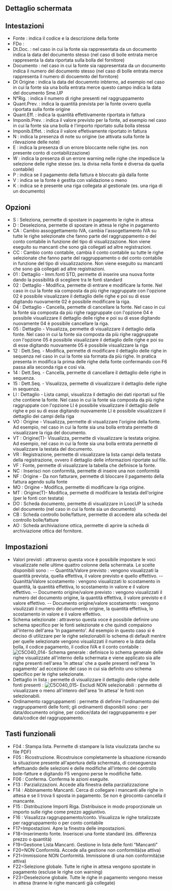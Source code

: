 ## Dettaglio schermata

## Intestazioni

- Fonte :  indica il codice e la descrizione della fonte
- FDo : 
- Dt.Doc. :  nel caso in cui la fonte sia rappresentata da un documento indica la data del documento stesso (nel caso di bolle entrata merce rappresenta la data riportata sulla bolla del fornitore)
- Documento :  nel caso in cui la fonte sia rappresentata da un documento indica il numero del documento stesso (nel caso di bolle entrata merce rappresenta il numero di docuemnto del fornitore)
- Dt Origine :  indica la data del docuemnto inbterno, ad esempio nel caso in cui la fonte sia una bolla entrata merce questo campo indica la data del documento Sme.UP
- N°Rig. :  indica il numero di righe presenti nel raggruppamento
- Quant.Prev. :  indica la quantità prevista per la fonte ovvero quella riportata sulla fonte origine
- Quant.Eff. :  indica la quantità effettivamente riportata in fattura
- Imponib.Prev. :  indica il valore previsto per la fonte, ad esempio nel caso in cui la fonte sia una bolla è l'importo riportato sulla bolla stessa
- Imponib.Effet. :  indica il valore effetivamente riportato in fattura
- N :  indica la presenza di note su origine (se attivata sulla fonte la rilevazione delle note)
- E :  indica la presenza di un errore bloccante nelle righe (es. non presente conto di contabilizzazione)
- W :  indica la presenza di un errore warning nelle righe che impedisce la selezione delle righe stesse (es. la divisa nella fonte è diversa da quella contabile)
- P :  indica se il pagamento della fattura è bloccato già dalla fonte
- V :  indica se la fonte è gestita con validazione o meno
- K :  indica se è presente una riga collegata al gestionale (es. una riga di un documento)


## Opzioni

- S :  Seleziona, permette di spostare in pagamento le righe in attesa
- D :  Deseleziona, permette di spostare in attesa le righe in pagamento
- CA :  Cambio assoggettamento IVA, cambia l'assogettamento IVA su tutte le righe selezionate che fanno parte del raggruppamento o del conto contabile in funzione del tipo di visualizzazione. Non viene eseguito su mancanti che sono già collegati ad altre registrazioni.
- CC :  Cambio conto contabile, cambia il conto contabile su tutte le righe selezionate che fanno parte del raggruppamento o del conto contabile in funzione del tipo di visualizzazione. Non viene eseguito su mancanti che sono già collegati ad altre registrazioni.
- 01 :  Dettaglio - Imm.fonti STD, permette di inserire una nuova fonte dando la possibilità di scegliere tra le fonti standard
- 02 :  Dettaglio - Modifica, permette di entrare e modificare la fonte. Nel caso in cui la fonte sia composta da più righe raggruppate con l'opzione 02 è possibile visualizzare il dettaglio delle righe e poi su di esse digitando nuovamente 02 è possibile modificare la riga.
- 04 :  Dettaglio - Cancella, permette di cancellare la fonte. Nel caso in cui la fonte sia composta da più righe raggruppate con l'opzione 04  è possibile visualizzare il dettaglio delle righe e poi su di esse digitando nuovamente 04 è possibile cancellare la riga.
- 05 :  Dettaglio - Visualizza, permette di visualizzare il dettaglio della fonte. Nel caso in cui la fonte sia composta da più righe raggruppate con l'opzione 05 è possibile visualizzare il dettaglio delle righe e poi su di esse digitando nuovamente 05 è possibile visualizzare la riga
- 12 :  Dett.Seq. - Modifica, permette di modificare il dettaglio delle righe in sequenza nel caso in cui la fonte sia formata da più righe. In pratica presenta in modifica la prima delle righe della fonte confermando con F6 passa alla seconda riga e così via.
- 14 :  Dett.Seq. - Cancella, permette di cancellare il dettaglio delle righe in sequenza.
- 15 :  Dett.Seq. - Visualizza, permette di visualizzare il dettaglio delle righe in sequenza.
- LI :  Dettaglio - Lista campi, visualizza il dettaglio dei dati riportati sul file che contiene la fonte.  Nel caso in cui la fonte sia composta da più righe raggruppate con l'opzione LI è possibile visualizzare il dettaglio delle righe e poi su di esse digitando nuovamente LI è possibile visualizzare il dettaglio dei campi della riga
- VO :  Origine   - Visualizza, permette di visualizzare l'origine della fonte. Ad esempio, nel caso in cui la fonte sia una bolla entrata permette di visualizzare la riga del documento.
- VT :  Origine(T)- Visualizza, permette di visualizzare la testata origine. Ad esempio, nel caso in cui la fonte sia una bolla entrata permette di visualizzare la testata del documento.
- VR :  Registrazione, permette di visualizzare la lista campi della testata della registrazione, ovvero il dettaglio delle informazioni riportate sul file.
- VF :  Fonte, permette di visualizzare la tabella che definisce la fonte.
- NC :  Inserisci non conformità, permette di inseire una non conformità
- NF :  Origine - Da non fatturare, permette di bloccare il pagamento della fattura agendo sulla fonte
- MO :  Origine   - Modifica, permette di modificare la riga origine.
- MT :  Origine(T)- Modifica, permette di modificare la  testata dell'origine (per le fonti con testata)
- DO :  Scheda documento, permette di visualizzare in LoocUP la scheda del documento (nel caso in cui la fonte sia un documento)
- CB :  Scheda controllo bolle/fatture, permette di accedere alla scheda del controllo bolle/fatture
- AO :  Scheda archiviazione ottica, permette di aprire la scheda di archiviazione ottica del fornitore.


## Impostazioni


- Valori previsti :  attraverso questa voce è possibile impostare le voci visualizzate nelle ultime quattro colonne della schermata. Le scelte disponibili sono : 
-- Quantità/Valore previsto :  vengono visualizzati la quantità prevista, quella effettiva, il valore previsto e quello effettivo.
-- Quanittà/Valore scostamento :  vengono visualizzati lo scostamento in quantità, la quantità effettiva, lo scostamento in valore e il valore effettivo.
-- Documento origine/valore previsto :  vengono visualizzati il numero del documento origine, la quantità effettiva, il valore previsto e il valore effettivo.
-- Documento origine/valore scostamento :  vengono visulizzati il numero del documento origine, la quantità effettiva, lo scostamento in valore e il valore effettivo.
- Schema selezionate :  attraverso questa voce è possibile definire uno schema specifico per le fonti selezionate e che quindi compaiono all'interno dell'area 'In pagamento'. Ad esempio in questo caso si è deciso di utilizzare per le righe selezionabili lo schema di default mentre per quelle selezionate vengono visualizzati il numero e la data della bolla, il codice pagamento, il codice IVA e il conto contabile : 
![C5C040_014](http://localhost:3000/immagini/MBDOC_OGG-P_C5CF60LW/C5C040_014.png)- Schema generale :  definisce lo schema generale delle righe visualizzate all'interno della schermata e viene applicato sia alle righe presenti nell'area 'In attesa' che a quelle presenti nell'area 'In pagamento' ad eccezione del caso in cui sia definito uno schema specifico per le righe selezionate.
- Dettaglio in lista :  permette di visualizzare il dettaglio delle righe delle fonti presenti : 
![C5C040_015](http://localhost:3000/immagini/MBDOC_OGG-P_C5CF60LW/C5C040_015.png)- Escludi NON selezionabili :  permette di visualizzare o meno all'intenro dell'area 'In attesa' le fonti non selezionabili.
- Ordinamento raggruppamenti :  permette di definire l'ordinamento dei raggruppamenti delle fonti; gli ordinamenti disponibili sono :  per data/documento origine, per codice/data del raggruppamento e per data/codice del raggruppamento.



## Tasti funzionali


- F04 :  Stampa lista. Permette di stampare la lista visulizzata (anche su file PDF)
- F05 :  Ricostruzione. Ricostruisce completamente la situazione ricreando la situazione presente all'apertura della schermata, di conseguenza effettuando delle selezioni e delle modifiche all'interno del controllo bole-fatture e digitando F5 vengono perse le modifiche fatte.
- F06 :  Conferma. Conferma le azioni eseguite.
- F13 :  Parzializzazioni. Accede alla finestra della parzializzazione
- F14 :  Abbinamento Mancanti. Cerca di collegare i mancanti alle righe in attesa e se li trova li sposta in pagamento. Se non è giroconto cancella il mancante.
- F15 :  Distribuzione Importi Riga. Distribuisce in modo proporzionale un importo sulle righe come prezzo aggiuntivo.
- F16 :  Visualizza raggruppamento/conto. Visualizza le righe totalizzate per raggruppamento o per conto contabile
- F17=Impostazioni. Apre la finestra delle impostazioni.
- F18=Inserimento fonte. Inseriscei una fonte standard (es. differenza prezzo o quantità)
- F19=Gestione Lista Mancanti. Gestione in lista delle fonti "Mancanti"
- F20=NON Conformità. Accede alla gestione non conformità(se attiva)
- F21=Immissione NON Conformità. Immissione di una non conformità(se attiva)
- F22=Selezione globale. Tutte le righe in attesa vengono spostate in pagamento (escluse le righe con warning)
- F23=Deselezione globale. Tutte le righe in pagamento vengono messe in attesa (tranne le righe mancanti già collegate)

